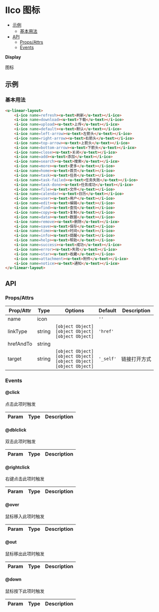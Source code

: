 <!-- 该 README.md 根据 api.yaml 和 docs/*.md 自动生成，为了方便在 GitHub 和 NPM 上查阅。如需修改，请查看源文件 -->

# IIco 图标

- [示例](#示例)
    - [基本用法](#基本用法)
- [API]()
    - [Props/Attrs](#propsattrs)
    - [Events](#events)

**Display**

图标

## 示例
### 基本用法

``` html
<u-linear-layout>
    <i-ico name=refresh><u-text>刷新</u-text></i-ico>
    <i-ico name=download><u-text>下载</u-text></i-ico>
    <i-ico name=upload><u-text>上传</u-text></i-ico>
    <i-ico name=default><u-text>默认</u-text></i-ico>
    <i-ico name=left-arrow><u-text>左箭头</u-text></i-ico>
    <i-ico name=right-arrow><u-text>右箭头</u-text></i-ico>
    <i-ico name=top-arrow><u-text>上箭头</u-text></i-ico>
    <i-ico name=bottom-arrow><u-text>下箭头</u-text></i-ico>
    <i-ico name=close><u-text>关闭</u-text></i-ico>
    <i-ico name=add><u-text>添加</u-text></i-ico>
    <i-ico name=search><u-text>搜索</u-text></i-ico>
    <i-ico name=more><u-text>更多</u-text></i-ico>
    <i-ico name=home><u-text>首页</u-text></i-ico>
    <i-ico name=task><u-text>任务</u-text></i-ico>
    <i-ico name=task-failed><u-text>任务失败</u-text></i-ico>
    <i-ico name=task-done><u-text>任务成功</u-text></i-ico>
    <i-ico name=file><u-text>文件</u-text></i-ico>
    <i-ico name=calendar><u-text>日历</u-text></i-ico>
    <i-ico name=user><u-text>用户</u-text></i-ico>
    <i-ico name=edit><u-text>编辑</u-text></i-ico>
    <i-ico name=find><u-text>查找</u-text></i-ico>
    <i-ico name=copy><u-text>复制</u-text></i-ico>
    <i-ico name=data><u-text>数据</u-text></i-ico>
    <i-ico name=remove><u-text>删除</u-text></i-ico>
    <i-ico name=save><u-text>保存</u-text></i-ico>
    <i-ico name=time><u-text>时间</u-text></i-ico>
    <i-ico name=info><u-text>提醒</u-text></i-ico>
    <i-ico name=help><u-text>帮助</u-text></i-ico>
    <i-ico name=success><u-text>成功</u-text></i-ico>
    <i-ico name=error><u-text>失败</u-text></i-ico>
    <i-ico name=star><u-text>收藏</u-text></i-ico>
    <i-ico name=attachment><u-text>附件</u-text></i-ico>
    <i-ico name=notice><u-text>通知</u-text></i-ico>
</u-linear-layout>
```

## API
### Props/Attrs

| Prop/Attr | Type | Options | Default | Description |
| --------- | ---- | ------- | ------- | ----------- |
| name | icon |  | `''` |  |
| linkType | string | `[object Object]`<br/>`[object Object]`<br/>`[object Object]` | `'href'` |  |
| hrefAndTo | string |  |  |  |
| target | string | `[object Object]`<br/>`[object Object]`<br/>`[object Object]`<br/>`[object Object]` | `'_self'` | 链接打开方式 |

### Events

#### @click

点击此项时触发

| Param | Type | Description |
| ----- | ---- | ----------- |

#### @dblclick

双击此项时触发

| Param | Type | Description |
| ----- | ---- | ----------- |

#### @rightclick

右键点击此项时触发

| Param | Type | Description |
| ----- | ---- | ----------- |

#### @over

鼠标移入此项时触发

| Param | Type | Description |
| ----- | ---- | ----------- |

#### @out

鼠标移出此项时触发

| Param | Type | Description |
| ----- | ---- | ----------- |

#### @down

鼠标按下此项时触发

| Param | Type | Description |
| ----- | ---- | ----------- |

